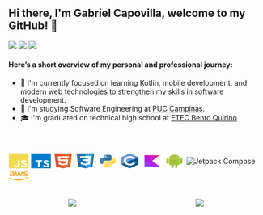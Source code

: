 <h2>Hi there, I'm Gabriel Capovilla, welcome to my GitHub! 👋</h2>

<div> 
  <a href = "mailto:gabrielcapovilla2004@gmail.com"><img src="https://img.shields.io/badge/Gmail-D14836?style=for-the-badge&logo=gmail&logoColor=white" target="_blank"></a>
  <a href = "https://github.com/Capovillaa"><img src="https://img.shields.io/badge/GitHub-100000?style=for-the-badge&logo=github&logoColor=white" target="_blank"></a>
  <a href="https://www.linkedin.com/in/gabriel-angeli-capovilla/" target="_blank"><img src="https://img.shields.io/badge/-LinkedIn-%230077B5?style=for-the-badge&logo=linkedin&logoColor=white" target="_blank"></a> 
</div>

#### Here’s a short overview of my personal and professional journey:
- 🌱 I'm currently focused on learning Kotlin, mobile development, and modern web technologies to strengthen my skills in software development.
- 🌱 I'm studying Software Engineering at [PUC Campinas](https://www.puc-campinas.edu.br/).
- 🎓 I'm graduated on technical high school at [ETEC Bento Quirino](https://etecbentoquirino.com.br/new/).
#
<div style="display: inline_block"><br>
  <img align="center" alt="Js" height="30" width="40" src="https://raw.githubusercontent.com/devicons/devicon/master/icons/javascript/javascript-plain.svg">
  <img align="center" alt="Ts" height="30" width="40" src="https://raw.githubusercontent.com/devicons/devicon/master/icons/typescript/typescript-plain.svg">
  <img align="center" alt="HTML" height="30" width="40" src="https://raw.githubusercontent.com/devicons/devicon/master/icons/html5/html5-original.svg">
  <img align="center" alt="CSS" height="30" width="40" src="https://raw.githubusercontent.com/devicons/devicon/master/icons/css3/css3-original.svg">
  <img align="center" alt="Python" height="30" width="40" src="https://raw.githubusercontent.com/devicons/devicon/master/icons/python/python-original.svg">
  <img align="center" alt="C" height="30" width="40" src="https://raw.githubusercontent.com/devicons/devicon/master/icons/c/c-original.svg">
  <img align="center" alt="Kotlin" height="30" width="40" src="https://raw.githubusercontent.com/devicons/devicon/master/icons/kotlin/kotlin-original.svg">
  <img align="center" alt="Android" height="30" width="40" src="https://raw.githubusercontent.com/devicons/devicon/master/icons/android/android-original.svg">
  <img align="center" alt="Jetpack Compose" title="Jetpack Compose" height="30" width="40" src="https://cdn.jsdelivr.net/gh/devicons/devicon/icons/jetpackcompose/jetpackcompose-original.svg"/>
  <img align="center" alt="AWS" height="30" width="40" src="https://github.com/devicons/devicon/blob/master/icons/amazonwebservices/amazonwebservices-plain-wordmark.svg">
</div>


##

<div style="display: flex; justify-content: space-around;">
  <img height="180em" src="https://github-readme-stats.vercel.app/api?username=Capovillaa&show_icons=true&theme=gruvbox&rank_icon=github" />
  <img height="180em" src="https://github-readme-stats.vercel.app/api/top-langs/?username=Capovillaa&layout=donut&theme=gruvbox" />
</div>
